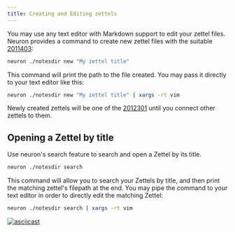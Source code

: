 ```yaml
---
title: Creating and Editing zettels
---
```


You may use any text editor with Markdown support to edit your zettel files. Neuron provides a command to create new zettel files with the suitable [2011403](zcf://zettel-id):

```bash
neuron ./notesdir new "My zettel title"
```

This command will print the path to the file created. You may pass it directly to your text editor like this:


```bash
neuron ./notesdir new "My zettel title" | xargs -rt vim
```

Newly created zettels will be one of the [2012301](zcf://top-level) until you connect other zettels to them.

## Opening a Zettel by title

Use neuron's search feature to search and open a Zettel by its title. 

```bash
neuron ./notesdir search
```

This command will allow you to search your Zettels by title, and then print the matching zettel's filepath at the end. You may pipe the command to your text editor in order to directly edit the matching Zettel:

```bash
neuron ./notesdir search | xargs -rt vim
```

[![asciicast](https://asciinema.org/a/313358.png)](https://asciinema.org/a/313358)
